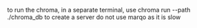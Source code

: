 to run the chroma, in a separate terminal, use chroma run --path ./chroma_db to create a server
do not use marqo as it is slow
